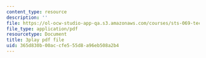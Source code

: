 ```yaml
---
content_type: resource
description: ''
file: https://ol-ocw-studio-app-qa.s3.amazonaws.com/courses/sts-069-technology-in-a-dangerous-world-fall-2002/365d830b00accfe555d8a96eb508a2b4_s_dn2M7JWy8.pdf
file_type: application/pdf
resourcetype: Document
title: 3play pdf file
uid: 365d830b-00ac-cfe5-55d8-a96eb508a2b4
---
```

